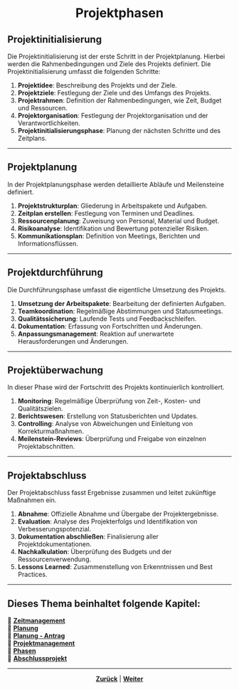 # <p align="center">Projektphasen</p>

## Projektinitialisierung

Die Projektinitialisierung ist der erste Schritt in der Projektplanung. Hierbei werden die Rahmenbedingungen und Ziele des Projekts definiert. Die Projektinitialisierung umfasst die folgenden Schritte:

1. **Projektidee**: Beschreibung des Projekts und der Ziele.
2. **Projektziele**: Festlegung der Ziele und des Umfangs des Projekts.
3. **Projektrahmen**: Definition der Rahmenbedingungen, wie Zeit, Budget und Ressourcen.
4. **Projektorganisation**: Festlegung der Projektorganisation und der Verantwortlichkeiten.
5. **Projektinitialisierungsphase**: Planung der nächsten Schritte und des Zeitplans.

---

## Projektplanung

In der Projektplanungsphase werden detaillierte Abläufe und Meilensteine definiert.

1. **Projektstrukturplan**: Gliederung in Arbeitspakete und Aufgaben.
2. **Zeitplan erstellen**: Festlegung von Terminen und Deadlines.
3. **Ressourcenplanung**: Zuweisung von Personal, Material und Budget.
4. **Risikoanalyse**: Identifikation und Bewertung potenzieller Risiken.
5. **Kommunikationsplan**: Definition von Meetings, Berichten und Informationsflüssen.

---

## Projektdurchführung

Die Durchführungsphase umfasst die eigentliche Umsetzung des Projekts.

1. **Umsetzung der Arbeitspakete**: Bearbeitung der definierten Aufgaben.
2. **Teamkoordination**: Regelmäßige Abstimmungen und Statusmeetings.
3. **Qualitätssicherung**: Laufende Tests und Feedbackschleifen.
4. **Dokumentation**: Erfassung von Fortschritten und Änderungen.
5. **Anpassungsmanagement**: Reaktion auf unerwartete Herausforderungen und Änderungen.

---

## Projektüberwachung

In dieser Phase wird der Fortschritt des Projekts kontinuierlich kontrolliert.

1. **Monitoring**: Regelmäßige Überprüfung von Zeit-, Kosten- und Qualitätszielen.
2. **Berichtswesen**: Erstellung von Statusberichten und Updates.
3. **Controlling**: Analyse von Abweichungen und Einleitung von Korrekturmaßnahmen.
4. **Meilenstein-Reviews**: Überprüfung und Freigabe von einzelnen Projektabschnitten.

---

## Projektabschluss

Der Projektabschluss fasst Ergebnisse zusammen und leitet zukünftige Maßnahmen ein.

1. **Abnahme**: Offizielle Abnahme und Übergabe der Projektergebnisse.
2. **Evaluation**: Analyse des Projekterfolgs und Identifikation von Verbesserungspotenzial.
3. **Dokumentation abschließen**: Finalisierung aller Projektdokumentationen.
4. **Nachkalkulation**: Überprüfung des Budgets und der Ressourcenverwendung.
5. **Lessons Learned**: Zusammenstellung von Erkenntnissen und Best Practices.

---

**Dieses Thema beinhaltet folgende Kapitel:**
---

🔹 [**Zeitmanagement**](/docs/07-methoden_und_projekte/01-projektmanagement/01-zeitmanagement/README.md)<br>
🔹 [**Planung**](/docs/07-methoden_und_projekte/01-projektmanagement/02-planung/README.md) <br>
🔹 [**Planung - Antrag**](/docs/07-methoden_und_projekte/01-projektmanagement/02-planung/01-antrag/README.md) <br>
🔹 [**Projektmanagement**](/docs/07-methoden_und_projekte/01-projektmanagement/03-projektmanagement/README.md) <br>
🔹 [**Phasen**](/docs/07-methoden_und_projekte/01-projektmanagement/04-phasen/README.md) <br>
🔹 [**Abschlussprojekt**](/docs/07-methoden_und_projekte/01-projektmanagement/05-abschlussprojekt/README.md) <br>

---

<p align="center">
<a href="/docs/07-methoden_und_projekte/01-projektmanagement/03-projektmanagement/README.md"><strong>Zurück</strong></a> | 
<a href="/docs/07-methoden_und_projekte/01-projektmanagement/05-abschlussprojekt/README.md"><strong>Weiter</strong></a>
</p>
